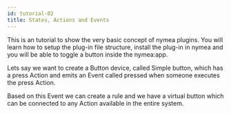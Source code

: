 ```yaml
---
id: tutorial-02
title: States, Actions and Events
---
```


This is an tutorial to show the very basic concept of nymea plugins. You will learn how to setup the plug-in file structure, install the plug-in in nymea and you will be able to toggle a button inside the nymea:app.


Lets say we want to create a Button device, called Simple button, 
which has a press Action and emits an Event called pressed when someone executes the press Action.

Based on this Event we can create a rule and we have a virtual button which can be connected to any 
Action available in the entire system.

